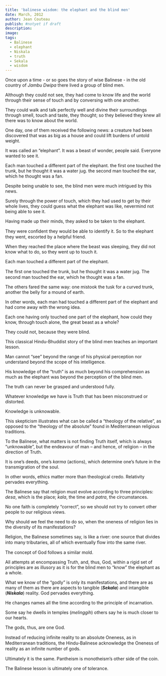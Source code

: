 ```yaml
---
title: 'balinese wisdom: the elephant and the blind men'
date: March, 2012
author: Jean Couteau
publish: #notyet if draft
description:
image:
tags:
  - Balinese
  - elephant
  - Niskala
  - truth
  - Sekala
  - wisdom
---
```

Once upon a time - or so goes the story of wise Balinese - in the old country of _Jambu Dwipa_ there lived a group of blind men.

Although they could not see, they had come to know life and the world through their sense of touch and by conversing with one another.

They could walk and talk perfectly well and divine their surroundings through smell, touch and taste, they thought; so they believed they knew all there was to know about the world.

One day, one of them received the following news: a creature had been discovered that was as big as a house and could lift burdens of untold weight.

It was called an “elephant”. It was a beast of wonder, people said. Everyone wanted to see it.

Each man touched a different part of the elephant. the first one touched the trunk, but he thought it was a water jug. the second man touched the ear, which he thought was a fan.

Despite being unable to see, the blind men were much intrigued by this news.

Surely through the power of touch, which they had used to get by their whole lives, they could guess what the elephant was like, nevermind not being able to see it.

Having made up their minds, they asked to be taken to the elephant.

They were conﬁdent they would be able to identify it. So to the elephant they went, escorted by a helpful friend.

When they reached the place where the beast was sleeping, they did not know what to do, so they went up to touch it.

Each man touched a different part of the elephant.

The ﬁrst one touched the trunk, but he thought it was a water jug. The second man touched the ear, which he thought was a fan.

The others fared the same way: one mistook the tusk for a curved trunk, another the belly for a mound of earth.

In other words, each man had touched a different part of the elephant and had come away with the wrong idea.

Each one having only touched one part of the elephant, how could they know, through touch alone, the great beast as a whole?

They could not, because they were blind.

This classical Hindu-Bhuddist story of the blind men teaches an important lesson.

Man cannot “see” beyond the range of his physical perception nor understand beyond the scope of his intelligence.

His knowledge of the “truth” is as much beyond his comprehension as much as the elephant was beyond the perception of the blind men.

The truth can never be grasped and understood fully.

Whatever knowledge we have is Truth that has been misconstrued or distorted.

Knowledge is unknowable.

This skepticism illustrates what can be called a “theology of the relative”, as opposed to the “theology of the absolute” found in Mediterranean religious traditions.

To the Balinese, what matters is not finding Truth itself, which is always “unknowable”, but the endeavour of man – and hence, of religion – in the direction of Truth.

It is one’s deeds, one’s _karma_ (actions), which determine one’s future in the transmigration of the soul.

In other words, ethics matter more than theological credo. Relativity pervades everything.

The Balinese say that religion must evolve according to three principles: _desa_, which is the place; _kala_, the time and _patra_, the circumstances.

No one faith is completely “correct”, so we should not try to convert other people to our religious views.

Why should we feel the need to do so, when the oneness of religion lies in the diversity of its manifestations?

Religion, the Balinese sometimes say, is like a river: one source that divides into many tributaries, all of which eventually ﬂow into the same river.

The concept of God follows a similar mold.

All attempts at encompassing Truth, and, thus, God, within a rigid set of principles are as illusory as it is for the blind men to “know” the elephant as a whole.

What we know of the “godly” is only its manifestations, and there are as many of them as there are aspects to tangible (_**Sekala**_) and intangible (_**Niskala**_) reality. God pervades everything.

He changes names all the time according to the principle of incarnation.

Some say he dwells in temples (_melinggih_) others say he is much closer to our hearts.

The gods, thus, are one God.

Instead of reducing inﬁnite reality to an absolute Oneness, as in Mediterranean traditions, the Hindu-Balinese acknowledge the Oneness of reality as an inﬁnite number of gods.

Ultimately it is the same. Pantheism is monotheism’s other side of the coin.

The Balinese lesson is ultimately one of tolerance.
